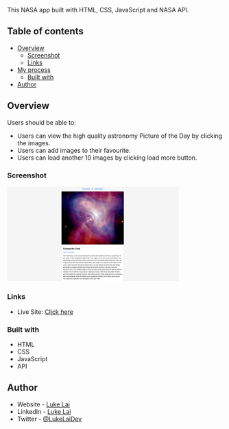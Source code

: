 
This NASA app built with HTML, CSS, JavaScript and NASA API.

## Table of contents

- [Overview](#overview)
  - [Screenshot](#screenshot)
  - [Links](#links)
- [My process](#my-process)
  - [Built with](#built-with)
- [Author](#author)



## Overview

Users should be able to:

- Users can view the high quality astronomy Picture of the Day by clicking the images.
- Users can add images to their favourite.
- Users can load another 10 images by clicking load more button.

### Screenshot

<img src="./preview.png" width="400" />


### Links

- Live Site: [Click here](https://simpleluke.github.io/NASA-APOD/)

### Built with

- HTML
- CSS
- JavaScript
- API

## Author

- Website - [Luke Lai](https://lukelai.tech/)
- LinkedIn - [Luke Lai](https://www.linkedin.com/in/luke-lai-309a3522b/)
- Twitter - [@LukeLaiDev](https://www.twitter.com/LukeLaiDev)
